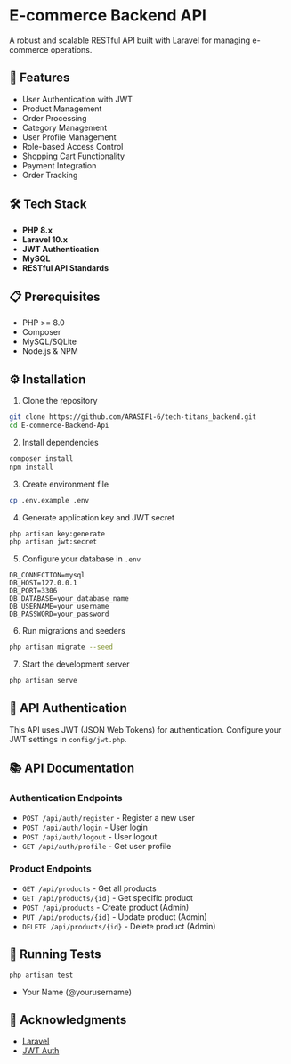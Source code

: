 # E-commerce Backend API

A robust and scalable RESTful API built with Laravel for managing e-commerce operations.

## 🚀 Features

- User Authentication with JWT
- Product Management
- Order Processing
- Category Management
- User Profile Management
- Role-based Access Control
- Shopping Cart Functionality
- Payment Integration
- Order Tracking

## 🛠️ Tech Stack

- **PHP 8.x**
- **Laravel 10.x**
- **JWT Authentication**
- **MySQL**
- **RESTful API Standards**

## 📋 Prerequisites

- PHP >= 8.0
- Composer
- MySQL/SQLite
- Node.js & NPM

## ⚙️ Installation

1. Clone the repository
```sh
git clone https://github.com/ARASIF1-6/tech-titans_backend.git
cd E-commerce-Backend-Api
```

2. Install dependencies
```sh
composer install
npm install
```

3. Create environment file
```sh
cp .env.example .env
```

4. Generate application key and JWT secret
```sh
php artisan key:generate
php artisan jwt:secret
```

5. Configure your database in `.env`
```env
DB_CONNECTION=mysql
DB_HOST=127.0.0.1
DB_PORT=3306
DB_DATABASE=your_database_name
DB_USERNAME=your_username
DB_PASSWORD=your_password
```

6. Run migrations and seeders
```sh
php artisan migrate --seed
```

7. Start the development server
```sh
php artisan serve
```

## 🔑 API Authentication

This API uses JWT (JSON Web Tokens) for authentication. Configure your JWT settings in `config/jwt.php`.

## 📚 API Documentation

### Authentication Endpoints
- `POST /api/auth/register` - Register a new user
- `POST /api/auth/login` - User login
- `POST /api/auth/logout` - User logout
- `GET /api/auth/profile` - Get user profile

### Product Endpoints
- `GET /api/products` - Get all products
- `GET /api/products/{id}` - Get specific product
- `POST /api/products` - Create product (Admin)
- `PUT /api/products/{id}` - Update product (Admin)
- `DELETE /api/products/{id}` - Delete product (Admin)

## 🧪 Running Tests

```sh
php artisan test
```
- Your Name (@yourusername)

## 🙏 Acknowledgments

- [Laravel](https://laravel.com)
- [JWT Auth](https://github.com/tymondesigns/jwt-auth)
